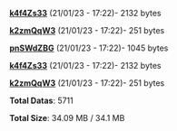 [**k4f4Zs33**](/data/k4f4Zs33.txt) (21/01/23 - 17:22)- 2132 bytes

[**k2zmQqW3**](/data/k2zmQqW3.txt) (21/01/23 - 17:22)- 251 bytes

[**pnSWdZBG**](/data/pnSWdZBG.txt) (21/01/23 - 17:22)- 1045 bytes

[**k4f4Zs33**](/data/k4f4Zs33.txt) (21/01/23 - 17:22)- 2132 bytes

[**k2zmQqW3**](/data/k2zmQqW3.txt) (21/01/23 - 17:22)- 251 bytes

**Total Datas**: 5711

**Total Size**: 34.09 MB / 34.1 MB